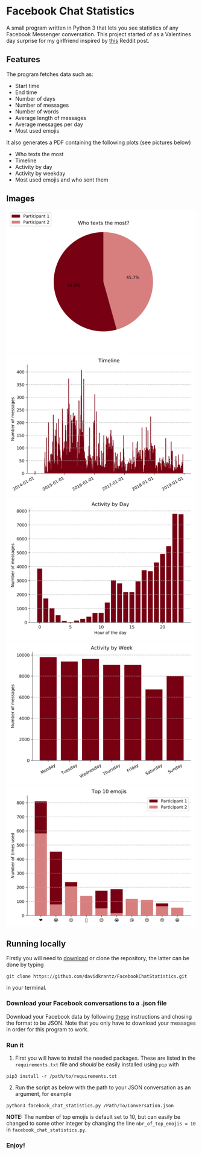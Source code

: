 # Facebook Chat Statistics

A small program written in Python 3 that lets you see statistics of any Facebook Messenger conversation. This project started of as a Valentines day surprise for my girlfriend inspired by [this](https://www.reddit.com/r/dataisbeautiful/comments/7xicua/my_girlfriend_made_a_visualization_of_all/) Reddit post.

## Features

The program fetches data such as:

* Start time
* End time
* Number of days
* Number of messages
* Number of words
* Average length of messages
* Average messages per day
* Most used emojis

It also generates a PDF containing the following plots (see pictures below)

* Who texts the most
* Timeline
* Activity by day
* Activity by weekday
* Most used emojis and who sent them

## Images

<img src="pics/who_texts_the_most.png"/>
<img src="pics/timeline.png">
<img src="pics/activity_by_day.png">
<img src="pics/activity_by_week.png">
<img src="pics/top_10_emojis.png">

## Running locally

Firstly you will need to [download](https://github.com/davidkrantz/FacebookChatStatistics/archive/master.zip) or clone the repository, the latter can be done by typing
```
git clone https://github.com/davidkrantz/FacebookChatStatistics.git
```
in your terminal.

### Download your Facebook conversations to a .json file
Download your Facebook data by following [these](https://www.facebook.com/help/212802592074644?helpref=uf_permalink) instructions and chosing the format to be JSON. Note that you only have to download your messages in order for this program to work.

### Run it
1. First you will have to install the needed packages. These are listed in the `requirements.txt` file and *should* be easily installed using `pip` with
```
pip3 install -r /path/to/requirements.txt
```

2. Run the script as below with the path to your JSON conversation as an argument, for example
```
python3 facebook_chat_statistics.py /Path/To/Conversation.json
```

**NOTE:** The number of top emojis is default set to 10, but can easily be changed to some other integer by changing the line `nbr_of_top_emojis = 10` in `facebook_chat_statistics.py`.

### Enjoy!
